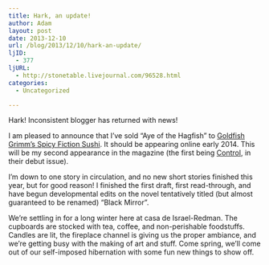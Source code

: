 ```yaml
---
title: Hark, an update!
author: Adam
layout: post
date: 2013-12-10
url: /blog/2013/12/10/hark-an-update/
ljID:
  - 377
ljURL:
  - http://stonetable.livejournal.com/96528.html
categories:
  - Uncategorized

---
```

Hark! Inconsistent blogger has returned with news!

I am pleased to announce that I&#8217;ve sold &#8220;Aye of the Hagfish&#8221; to [Goldfish Grimm&#8217;s Spicy Fiction Sushi](1). It should be appearing online early 2014. This will be my second appearance in the magazine (the first being [Control](2), in their debut issue).

I&#8217;m down to one story in circulation, and no new short stories finished this year, but for good reason! I finished the first draft, first read-through, and have begun developmental edits on the novel tentatively titled (but almost guaranteed to be renamed) &#8220;Black Mirror&#8221;.

We&#8217;re settling in for a long winter here at casa de Israel-Redman. The cupboards are stocked with tea, coffee, and non-perishable foodstuffs. Candles are lit, the fireplace channel is giving us the proper ambiance, and we&#8217;re getting busy with the making of art and stuff. Come spring, we&#8217;ll come out of our self-imposed hibernation with some fun new things to show off.

 [1]: http://www.goldfishgrimm.com/
 [2]: http://www.goldfishgrimm.com/back-issues/issue-1-first-flight/control-adam-israel/
